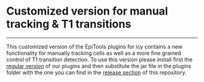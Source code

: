 # Customized version for manual tracking & T1 transitions 
---

This customized version of the EpiTools plugins for icy contains a new functionality for manually tracking cells as well as a more fine grained control of T1 transition detection. To use this version please install first the [regular version](https://github.com/epitools/epitools-icy) of our plugins and then substitute the jar file in the plugins folder with the one you can find in the [release section](https://github.com/epitools/manual_tracking/releases) of this repository.

